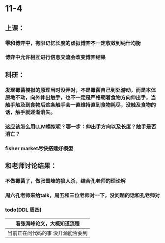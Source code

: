 # 11-4

## 上课：

### 零和博弈中，有限记忆长度的虚拟博弈不一定收敛到纳什均衡

### 博弈中允许相互进行信息交流会改变博弈结果

## 科研：

### 发现霉菌模拟的原理当时没弄对，不是霉菌自己到处游动，而是本体原地不动，向外伸出触手，也不一定是严格朝着食物方向伸出手，当触手触及到食物后这条触手会一直维持直到食物耗尽，没触及食物的话，触手就逐渐消失。

### 这应该怎么用LLM模拟呢？哪一步：伸出手方向以及长度？触手是否消亡？

### fisher market尽快搭建好模型

## 和老师讨论结果：

### 不做霉菌了，做张雪峰的狼人杀，结合孔老师的理论解

### 周六孔老师来给talk，周五和三位老师对一下，没问题的话和孔老师对

### todo(DDL 周四)

| 看张海峰论文，大概知道流程        |
| --------------------------------- |
| 当前正在问代码的事 没开源能否要到 |

